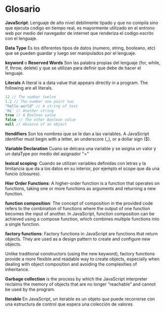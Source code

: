 # Glosario

**JavaScript**: Lenguaje de alto nivel debilmente tipado y que no compila sino que ejecuta codigo en tiempo real, es mayormente utilizado en el entrono web por medio del navegador de internet que renderiza el codigo escrito con el lenguaje.

**Data Type** Es los diferentes tipos de datos (numero, string, booleano, etc) que se pueden guardar y luego ser manipulados por el lenguaje.

**keyword** o **Reserved Words** Son las palabra propias del lenguaje (for, while, if, throw, delete) y que se utilizan para definir que debe de hacer el lenguaje.

**Literals** A literal is a data value that appears directly in a program. The following are all literals.

```javascript
12 // The number twelve
1.2 // The number one point two
"hello world" // A string of text
'Hi' // Another string
true // A Boolean value
false // The other Boolean value
null // Absence of an object
```

**Itendifiers** Son los nombres que se le dan a las variables. A JavaScript identifier must begin with a letter, an underscore (_), or a dollar sign ($).

**Variable Declaration** Cuano se delcara una variable y se asigna un valor y un dataType por medio del asignador "="

**lexical scoping**: Cuando se utilizan variables definidas con letras y la limitancia que da a los datos en su interior, por ejemplo el scope que da una funcio (closures).

**Hier Order Functions**: A higher-order function is a function that operates on functions, taking one or more functions as arguments and returning a new function.

**function composition**: The concept of composition in the provided code refers to the combination of functions where the output of one function becomes the input of another. In JavaScript, function composition can be achieved using a compose function, which combines multiple functions into a single function.

**factory functions**: Factory functions in JavaScript are functions that return objects. They are used as a design pattern to create and configure new objects.

Unlike traditional constructors (using the new keyword), factory functions provide a more flexible and readable way to create objects, especially when dealing with object composition and avoiding the complexities of inheritance.

**Garbage collection** is the process by which the JavaScript interpreter reclaims the memory of objects that are no longer “reachable” and cannot be used by the program.

**Iterable** En JavaScript, un iterable es un objeto que puede recorrerse con una estructura de control que espera una colección de valores
